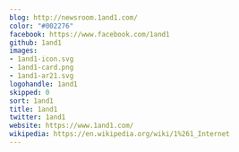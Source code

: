 ```yaml
---
blog: http://newsroom.1and1.com/
color: "#002276"
facebook: https://www.facebook.com/1and1
github: 1and1
images:
- 1and1-icon.svg
- 1and1-card.png
- 1and1-ar21.svg
logohandle: 1and1
skipped: 0
sort: 1and1
title: 1and1
twitter: 1and1
website: https://www.1and1.com/
wikipedia: https://en.wikipedia.org/wiki/1%261_Internet
---
```

